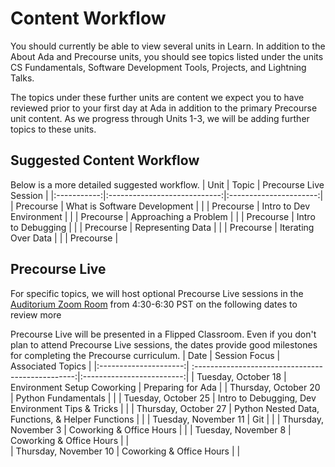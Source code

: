 # Content Workflow
You should currently be able to view several units in Learn. In addition to the About Ada and Precourse units, you should see topics listed under the units CS Fundamentals, Software Development Tools, Projects, and Lightning Talks.

The topics under these further units are content we expect you to have reviewed prior to your first day at Ada in addition to the primary Precourse unit content. As we progress through Units 1-3, we will be adding further topics to these units. 



## Suggested Content Workflow

Below is a more detailed suggested workflow.
| Unit        | Topic                        | Precourse Live Session |
|:-----------:|:----------------------------:|:----------------------:|
| Precourse   | What is Software Development |                        |
| Precourse   | Intro to Dev Environment     |                        |
| Precourse   | Approaching a  Problem       |                        |
| Precourse   | Intro to Debugging           |                        |
| Precourse   | Representing Data            |                        |
| Precourse   | Iterating Over Data          |                        |
| Precourse   | 

## Precourse Live
For specific topics, we will host optional Precourse Live sessions in the [Auditorium Zoom Room](aud-accel.adadev.org) from 4:30-6:30 PST on the following dates to review more

Precourse Live will be presented in a Flipped Classroom. Even if you don't plan to attend Precourse Live sessions, the dates provide good milestones for completing the Precourse curriculum. 
| Date                  | Session Focus                                     | Associated Topics         |
|:---------------------:| :------------------------------------------------:|:-------------------------:|
| Tuesday, October 18   | Environment Setup Coworking                       | Preparing for Ada         |
| Thursday, October 20  | Python Fundamentals                               |                           |
| Tuesday, October 25   | Intro to Debugging, Dev Environment Tips & Tricks |                           |
| Thursday, October 27  | Python Nested Data, Functions, & Helper Functions |                           |
| Tuesday, November 11  | Git                                               |                           |
| Thursday, November 3  | Coworking & Office Hours                          |                           |
| Tuesday, November 8   | Coworking & Office Hours                          |                           |       
| Thursday, November 10 | Coworking & Office Hours                          |                           | 